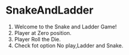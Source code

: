 # SnakeAndLadder
1) Welcome to the Snake and Ladder Game!
2) Player at Zero position.
3) Player Roll the Die.
4) Check fot option No play,Ladder and Snake.
